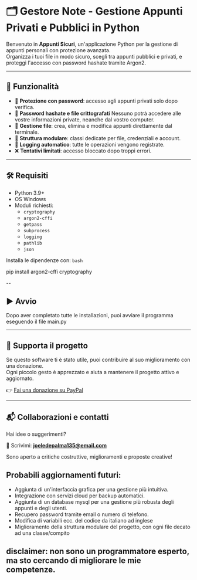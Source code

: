 ﻿# 🗂️ Gestore Note - Gestione Appunti Privati e Pubblici in Python

Benvenuto in **Appunti Sicuri**, un'applicazione Python per la gestione di appunti personali con protezione avanzata.  
Organizza i tuoi file in modo sicuro, scegli tra appunti pubblici e privati, e proteggi l'accesso con password hashate tramite Argon2.

---

## 🚀 Funzionalità

- 🔐 **Protezione con password**: accesso agli appunti privati solo dopo verifica.
- 🔐 **Password hashate e file crittografati** Nessuno potrà accedere alle vostre informazioni private, neanche dal vostro computer.
- 📁 **Gestione file**: crea, elimina e modifica appunti direttamente dal terminale.
- 🧠 **Struttura modulare**: classi dedicate per file, credenziali e account.
- 📝 **Logging automatico**: tutte le operazioni vengono registrate.
- ❌ **Tentativi limitati**: accesso bloccato dopo troppi errori.

---

## 🛠️ Requisiti

- Python 3.9+
- OS Windows
- Moduli richiesti:
  - `cryptography`
  - `argon2-cffi`
  - `getpass`
  - `subprocess`
  - `logging`
  - `pathlib`
  - `json`

Installa le dipendenze con:
    `bash`

pip install argon2-cffi cryptography

--

## ▶️ Avvio

Dopo aver completato tutte le installazioni, puoi avviare il programma eseguendo il file main.py

---

## 💖 Supporta il progetto

Se questo software ti è stato utile, puoi contribuire al suo miglioramento con una donazione.  
Ogni piccolo gesto è apprezzato e aiuta a mantenere il progetto attivo e aggiornato.

👉 [Fai una donazione su PayPal](https://www.paypal.me/BestSup)

---

## 📬 Collaborazioni e contatti

Hai idee o suggerimenti?

📧 Scrivimi: **joeledepalma135@email.com**

Sono aperto a critiche costruttive, miglioramenti e proposte creative!

## Probabili aggiornamenti futuri:

- Aggiunta di un'interfaccia grafica per una gestione più intuitiva.
- Integrazione con servizi cloud per backup automatici.
- Aggiunta di un database mysql per una gestione più robusta degli appunti e degli utenti.
- Recupero password tramite email o numero di telefono.
- Modifica di variabili ecc. del codice da italiano ad inglese
- Miglioramento della struttura modulare del progetto, con ogni file decato ad una classe/compito 

## disclaimer: non sono un programmatore esperto, ma sto cercando di migliorare le mie competenze.
